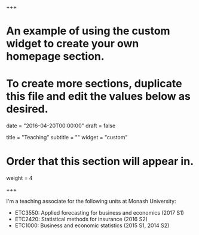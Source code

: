 +++
# An example of using the custom widget to create your own homepage section.
# To create more sections, duplicate this file and edit the values below as desired.

date = "2016-04-20T00:00:00"
draft = false

title = "Teaching"
subtitle = ""
widget = "custom"

# Order that this section will appear in.
weight = 4

+++

I'm a teaching associate for the following units at Monash University:

<ul class="fa-ul">
  <li><i class="fa-li fa fa-check-square"></i>ETC3550: Applied forecasting for business and economics (2017 S1)</li>
  <li><i class="fa-li fa fa-check-square"></i>ETC2420: Statistical methods for insurance (2016 S2)</li>
  <li><i class="fa-li fa fa-check-square"></i>ETC1000: Business and economic statistics (2015 S1, 2014 S2)</li>
</ul>
